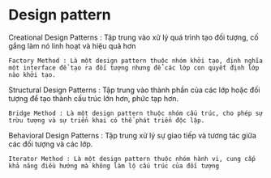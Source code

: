 # Design pattern

Creational Design Patterns : Tập trung vào xử lý quá trình tạo đối tượng, cố gắng làm nó linh hoạt và hiệu quả hơn

    Factory Method : Là một design pattern thuộc nhóm khởi tạo, định nghĩa một interface để tạo ra đối tượng nhưng để các lớp con quyết định lớp nào khởi tạo.

Structural Design Patterns : Tập trung vào thành phần của các lớp hoặc đối tượng để tạo thành cấu trúc lớn hơn, phức tạp hơn.

    Bridge Method : Là một design pattern thuộc nhóm cấu trúc, cho phép sự trừu tượng và sự triển khai có thể phát triển độc lập.

Behavioral Design Patterns : Tập trung xử lý sự giao tiếp và tương tác giữa các đối tượng và các lớp.

    Iterator Method : Là một design pattern thuộc nhóm hành vi, cung cấp khả năng điều hướng mà không làm lộ cấu trúc của đối tượng


